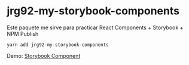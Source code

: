 # jrg92-my-storybook-components

Este paquete me sirve para practicar React Components + Storybook + NPM Publish

```
yarn add jrg92-my-storybook-components
```

Demo:
[Storybook Component](https://julian-guerra92.github.io/Storybook-Components/?path=/story/ui-etiquetas-mylabel--basic)
